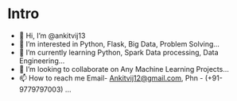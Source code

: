# Intro
- 👋 Hi, I’m @ankitvij13
- 👀 I’m interested in Python, Flask, Big Data, Problem Solving...
- 🌱 I’m currently learning Python, Spark Data processing, Data Engineering...
- 💞️ I’m looking to collaborate on Any Machine Learning Projects...
- 📫 How to reach me Email- Ankitvij12@gmail.com, Phn - (+91-9779797003) ...

<!---
ankitvij13/ankitvij13 is a ✨ special ✨ repository because its `README.md` (this file) appears on your GitHub profile.
You can click the Preview link to take a look at your changes.
--->
